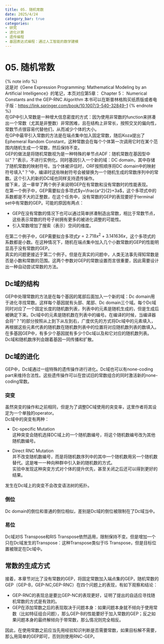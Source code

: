 ```yaml
---
title: 05. 随机常数
date: 2025/4/24
category_bar: true
categories: 
- 研究
- 进化计算
- 遗传编程
- 基因表达式编程：通过人工智能的数学建模
---
```

# 05. 随机常数
{% note info %}  
这是对《Gene Expression Programming: Mathematical Modeling by an Artificial Intelligence》的笔记，本页对应第5章： Chapter 5： Numerical Constants and the GEP-RNC Algorithm
本书可以在斯普林格购买纸质版或者电子版：https://link.springer.com/book/10.1007/3-540-32849-1
{% endnote %}  
在GP中引入常数是一种增大信息密度的方式：因为使用非常数的function来拼凑出一个常数（尤其是非整数）非常困难，且在结构上非常长，按照交叉的偏向性，常数节点很容易代替他们，从而减少个体的大小。  
在GP中最早引入常数的方法是在端点集中加入固定常数，随后Koza提出了Ephemeral Random Constant，这种常数会在每个个体第一次调用它时在某个范围内随机生成一个常数，然后保持不变。  
GEP的做法是将随机常数视为是一种特殊的单节点ADF：随机常数在基因型中以“？”表示，不进行实例化。同时基因引入一个新的域：DC domain，其中存储了随机常数的映射符号。当个体被评估时，ORF按照顺序将DC domain中的映射符号填入“？”中，编译时这些映射符号会被替换为一个随机生成的常数序列中的常数。这个引入的新的DC域也同样支持遗传操作。  
接下来，这一章举了两个例子来说明GEP在有常数和没有常数时的性能表现。  
在第一个例子中，GEP需要拟合多项式$y=\frac{a^2}{2}+3a$，这个多项式中的系数都是不大的正整数，在这个任务中，没有常数的GEP的表现要好于terminal set中有常数的GEP。可能的原因有两点：  
- GEP在没有常数的情况下也可以通过简单拼凑制造出常数，相比于常数节点，这些表示常数的符号子树拥有更多的被进化调整的可能性。  
- 引入常数增加了搜索（表示）空间的维度。  

在第二个例子中，GEP需要拟合多项式$y=2.718x^2+3.141636x$，这个多项式的系数都是小数。在这种情况下，随机在端点集中加入几个小数常数的GEP的性能明显高于没有常数的GEP。  
真实的问题更接近于第二个例子。但是在真实的问题中，人类无法事先得知常数是否是小数和常数的范围。这两个参数对GEP的常数设置而言很重要，因此需要设计出一种自动尝试常数的方法。  

## Dc域的结构
GEP中处理常数的方法是在每个基因的尾部后面加入一个新的域：Dc domain用于进化寻找常数。这样每个基因就有头部、尾部、Dc domain三个域。每个Dc域同时对应了一个固定长度的随机数列表，列表中的元素是随机生成的，但是生成后被确定下来。Dc域中的元素是随机数在列表中的编号。在编译的时候，当编译器会将“？”的部分按照从上到下从左到右，广度优先的方式将Dc域中的元素填入，再根据这些元素代表的随机数在随机数列表中的位置将对应随机数列表的数填入。   
在多基因GEP中，有多少个基因就有多少个Dc域以及和它对应的随机数列表。  
Dc域和随机数序列会跟着基因一同传播和扩散。  

## Dc域的进化
GEP中，Dc域通过一组特殊的遗传操作进行进化。Dc域也可以有none-coding part来维持合法性。这些遗传操作可以在尝试旧的常数组合的同时激活新的none-coding常数。  

### 突变
虽然突变的操作和之前相同，但是为了调整DC域使用的突变率，这里作者将其设定为一个单独的operator。  
Dc域中的突变有两种：  
- Dc-specific Mutation  
  这种突变会随机选择DC域上的一个随机数编号，将这个随机数编号改为其他随机数编号。

- Direct RNC Mutation  
  并不改变随机数编号，而是将随机数序列中的其中一个随机数用另一个随机数替代。这是唯一一种向种群中引入新的随机数的方式。  
  实验中发现这种突变方式对个体的提升优先，甚至关闭之后还可以得到更好的结果。

发生在Dc域上的突变不会改变语法树的拓扑。

### 倒位
Dc domain的倒位和普通的倒位相似，差别是Dc域的倒位被限制在了Dc域当中。  

### 易位
Dc域对IS Transpose和RIS Transpose依然适用，限制保持不变。但是增加一个只在Dc域发生的Transpose：这种Transpose类似于IS Transpose，但是目标位置被限定在Dc域中。  

## 常数的生成方式
接着，本章节对比了没有常数的GEP，将固定常数加入端点集的GEP，随机常数的GEP（GEP-B，GEP-NC,GEP-RNC）在四个问题上的表现，有如下观察和结论：  
- GEP-RNC的表现总是要比GEP-NC的表现更好，证明了提出的自适应寻找随机常数的方式是有效的。  
- GEP在添加常数之后的表现取决于问题本身：如果问题本身就不倾向于使用常数（比如特征组合问题），那么GEP-B的性能要好于加入常数的GEP；反之如果问题本身的最终解倾向于带常数，那么情况则完全相反。  

因此，在使用常数之前应当先用经验知识判断是否需要常数，如果目标解不需要，那么用简单的GEP即可，否则则使用RNC-GEP。  